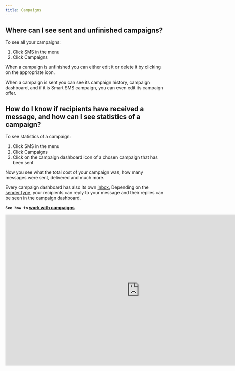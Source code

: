 ```yaml
---
title: Campaigns
---
```


## Where can I see sent and unfinished campaigns?
To see all your campaigns:
1.	Click SMS in the menu
2.	Click Campaigns

When a campaign is unfinished you can either edit it or delete it by clicking on the appropriate icon.

When a campaign is sent you can see its campaign history, campaign dashboard, and if it is Smart SMS campaign, you can even edit its campaign offer.

## How do I know if recipients have received a message, and how can I see statistics of a campaign?
To see statistics of a campaign:
1.	Click SMS in the menu
2.	Click Campaigns
3.	Click on the campaign dashboard icon of a chosen campaign that has been sent

Now you see what the total cost of your campaign was, how many messages were sent, delivered and much more. 

Every campaign dashboard has also its own [inbox.](inbox.md#where-can-i-see-a-response-from-my-customer) Depending on the [sender type,](sender-type.md#what-is-a-sender-type-and-how-can-i-use-it) your recipients can reply to your message and their replies can be seen in the campaign dashboard.


**`See how to` [work with campaigns](https://www.youtube.com/watch?v=X2-t5F1lz3A&list=PL3m8jKRwlM0sQlppoGhclVv5VeLRiFaQH&index=1&t=0s)**

<iframe width="854" height="480" src="https://www.youtube.com/embed/X2-t5F1lz3A?list=PL3m8jKRwlM0sQlppoGhclVv5VeLRiFaQH" frameborder="0" allow="autoplay; encrypted-media" allowfullscreen></iframe>
